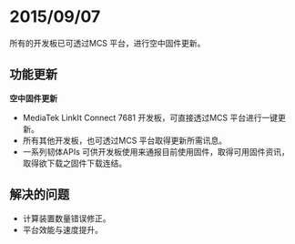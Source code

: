 # 2015/09/07

所有的开发板已可透过MCS 平台，进行空中固件更新。

## 功能更新

**空中固件更新**
* MediaTek LinkIt Connect 7681 开发板，可直接透过MCS 平台进行一键更新。
* 所有其他开发板，也可透过MCS 平台取得更新所需讯息。
* 一系列韧体APIs 可供开发板使用来通报目前使用固件，取得可用固件资讯，取得欲下载之固件下载连结。


## 解决的问题
* 计算装置数量错误修正。
* 平台效能与速度提升。
